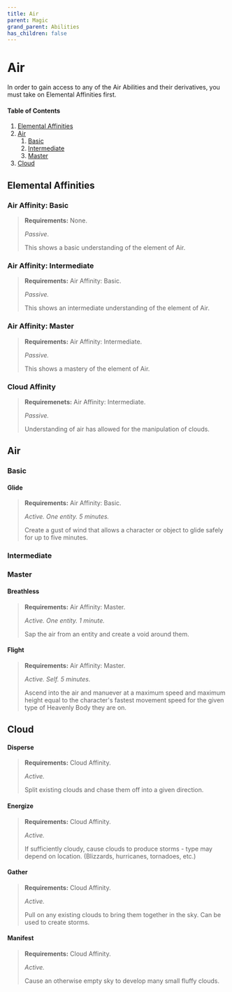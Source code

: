 ```yaml
---
title: Air
parent: Magic
grand_parent: Abilities
has_children: false
---
```


# Air

In order to gain access to any of the Air Abilities and their derivatives, you must take on Elemental Affinities first.

#### Table of Contents
1. [Elemental Affinities](#elemental-affinities)
2. [Air](#air-1)
    1. [Basic](#basic)
    2. [Intermediate](#intermediate)
    3. [Master](#master)
4. [Cloud](#cloud)

## Elemental Affinities

### **Air Affinity: Basic**
> **Requirements:** None.
> 
> *Passive*.
>
> This shows a basic understanding of the element of Air.

### **Air Affinity: Intermediate**
> **Requirements:** Air Affinity: Basic.
>
> *Passive.*
>
> This shows an intermediate understanding of the element of Air.

### **Air Affinity: Master**
> **Requirements:** Air Affinity: Intermediate.
>
> *Passive.*
>
> This shows a mastery of the element of Air.

### **Cloud Affinity**
> **Requiremenets:** Air Affinity: Intermediate.
>
> *Passive.*
>
> Understanding of air has allowed for the manipulation of clouds.

## Air

### Basic

#### Glide
> **Requirements:** Air Affinity: Basic.
>
> *Active. One entity. 5 minutes.*
>
> Create a gust of wind that allows a character or object to glide safely for up to five minutes.

### Intermediate

### Master

#### Breathless
> **Requirements:** Air Affinity: Master.
>
> *Active. One entity. 1 minute.*
>
> Sap the air from an entity and create a void around them.

#### Flight
> **Requirements:** Air Affinity: Master.
>
> *Active. Self. 5 minutes.*
>
> Ascend into the air and manuever at a maximum speed and maximum height equal to the character's fastest movement speed for the given type of Heavenly Body they are on.

## Cloud

#### Disperse
> **Requirements:** Cloud Affinity.
>
> *Active.*
>
> Split existing clouds and chase them off into a given direction.

#### Energize
> **Requirements:** Cloud Affinity.
>
> *Active.*
>
> If sufficiently cloudy, cause clouds to produce storms - type may depend on location. (Blizzards, hurricanes, tornadoes, etc.)

#### Gather
> **Requirements:** Cloud Affinity.
>
> *Active.*
>
> Pull on any existing clouds to bring them together in the sky. Can be used to create storms.

#### Manifest

> **Requirements:** Cloud Affinity.
>
> *Active.*
>
> Cause an otherwise empty sky to develop many small fluffy clouds.

